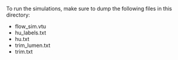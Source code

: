 To run the simulations, make sure to dump the following files in this directory:

- flow_sim.vtu
- hu_labels.txt
- hu.txt
- trim_lumen.txt
- trim.txt